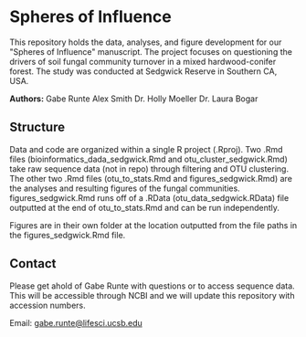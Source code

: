 # Spheres of Influence
This repository holds the data, analyses, and figure development for our "Spheres of Influence" manuscript. The project focuses on questioning the drivers of soil fungal community turnover in a mixed hardwood-conifer forest. The study was conducted at Sedgwick Reserve in Southern CA, USA.

**Authors:**
Gabe Runte
Alex Smith
Dr. Holly Moeller
Dr. Laura Bogar

## Structure
Data and code are organized within a single R project (.Rproj). Two .Rmd files (bioinformatics_dada_sedgwick.Rmd and otu_cluster_sedgwick.Rmd) take raw sequence data (not in repo) through filtering and OTU clustering. The other two .Rmd files (otu_to_stats.Rmd and figures_sedgwick.Rmd) are the analyses and resulting figures of the fungal communities. figures_sedgwick.Rmd runs off of a .RData (otu_data_sedgwick.RData) file outputted at the end of otu_to_stats.Rmd and can be run independently. 

Figures are in their own folder at the location outputted from the file paths in the figures_sedgwick.Rmd file. 

## Contact
Please get ahold of Gabe Runte with questions or to access sequence data. This will be accessible through NCBI and we will update this repository with accession numbers. 

Email: gabe.runte@lifesci.ucsb.edu
